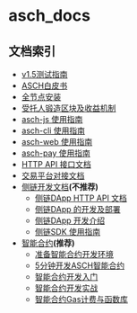 # asch_docs

## 文档索引
- [v1.5测试指南](./v1.5.0-test.md)
- [ASCH白皮书](./whitepaper/asch/zh-cn.md)
- [全节点安装](./install/zh-cn.md)
- [受托人锻造区块及收益机制](./delegate-forging/zh-cn.md)
- [asch-js 使用指南](./asch-js/zh-cn.md)
- [asch-cli 使用指南](./asch-cli/zh-cn.md)
- [asch-web 使用指南](./asch-web/zh-cn.md)
- [asch-pay 使用指南](./asch-pay/zh-cn.md)
- [HTTP API 接口文档](./http-api/zh-cn.md)
- [交易平台对接文档](./exchange)
- [侧链开发文档](./side-chain)**(不推荐)**
  + [侧链DApp HTTP API 文档](./side-chain/api/zh-cn.md)
  + [侧链DApp 的开发及部署](./side-chain/hello_world/zh-cn.md)
  + [侧链DApp 开发介绍](./side-chain/introduction/zh-cn.md)
  + [侧链SDK 使用指南](./side-chain/sdk/zh-cn.md)
- [智能合约](./contract)**(推荐)**
  + [准备智能合约开发环境](./contract/install-evn.md)
  + [5分钟开发ASCH智能合约](./contract/hello-contract/zh-cn.md)
  + [智能合约开发入门](./contract/introduction/zh-cn.md)
  + [智能合约开发实战](./contract/contract-in-action/zh-cn.md)
  + [智能合约Gas计费与函数库](./contract/gas-and-functions/zh-cn.md)
